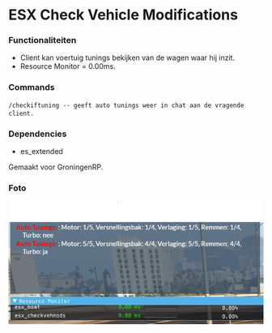 # ESX Check Vehicle Modifications


### Functionaliteiten

- Client kan voertuig tunings bekijken van de wagen waar hij inzit.
- Resource Monitor = 0.00ms.


### Commands
```
/checkiftuning -- geeft auto tunings weer in chat aan de vragende client.
```

### Dependencies

- es_extended


Gemaakt voor GroningenRP.

### Foto

![Chatbericht](chatbericht.png)